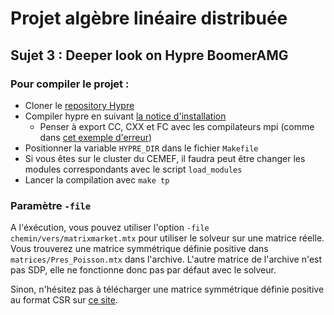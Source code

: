 # Projet algèbre linéaire distribuée
## Sujet 3 : Deeper look on Hypre BoomerAMG

### Pour compiler le projet :
- Cloner le [repository Hypre](https://github.com/hypre-space/hypre)
- Compiler hypre en suivant [la notice d'installation](https://github.com/hypre-space/hypre/blob/master/INSTALL.md) 
    - Penser à export CC, CXX et FC avec les compilateurs mpi (comme dans [cet exemple d'erreur](https://stackoverflow.com/questions/26920083/fatal-error-mpi-h-no-such-file-or-directory-include-mpi-h))
- Positionner la variable `HYPRE_DIR` dans le fichier `Makefile`
- Si vous êtes sur le cluster du CEMEF, il faudra peut être changer les modules correspondants avec le script `load_modules`
- Lancer la compilation avec `make tp`


### Paramètre `-file`
A l'éxécution, vous pouvez utiliser l'option `-file chemin/vers/matrixmarket.mtx` pour utiliser le solveur sur une matrice réelle. 
Vous trouverez une matrice symmétrique définie positive dans `matrices/Pres_Poisson.mtx` dans l'archive. L'autre matrice de l'archive n'est pas SDP, elle ne fonctionne donc pas par défaut avec le solveur.

Sinon, n'hésitez pas à télécharger une matrice symmétrique définie positive au format CSR sur [ce site](https://sparse.tamu.edu/).
